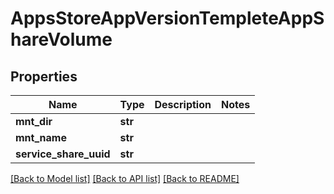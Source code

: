 # AppsStoreAppVersionTempleteAppShareVolume

## Properties
Name | Type | Description | Notes
------------ | ------------- | ------------- | -------------
**mnt_dir** | **str** |  | 
**mnt_name** | **str** |  | 
**service_share_uuid** | **str** |  | 

[[Back to Model list]](../README.md#documentation-for-models) [[Back to API list]](../README.md#documentation-for-api-endpoints) [[Back to README]](../README.md)


